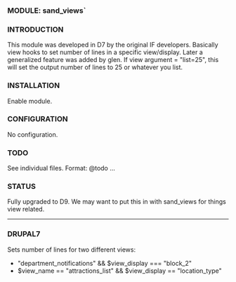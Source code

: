 ### MODULE: sand_views`

### INTRODUCTION 
This module was developed in D7 by the original IF developers. Basically view hooks to set number of lines in a
specific view/display. Later a generalized feature was added by glen. If view argument = "list=25", this will set the output
number of lines to 25 or whatever you list.

### INSTALLATION
Enable module.

### CONFIGURATION
No configuration.

### TODO
See individual files. Format: @todo ...

### STATUS
Fully upgraded to D9. We may want to put this in with sand_views for things view related.

---

### DRUPAL7

Sets number of lines for two different views:
- "department_notifications" && $view_display === "block_2"
- $view_name == "attractions_list" && $view_display == "location_type"

